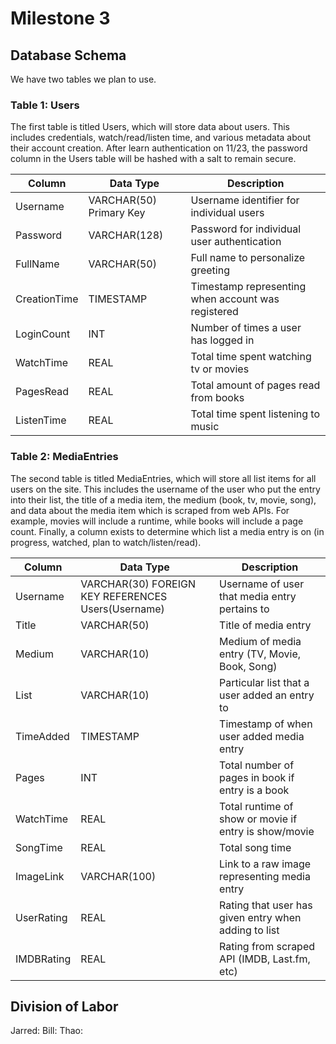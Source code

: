 # Milestone 3

## Database Schema
We have two tables we plan to use.

### Table 1: Users

The first table is titled Users, which will store data about users. This includes credentials, watch/read/listen time, and various metadata about their account creation. After learn authentication on 11/23, the password column in the Users table will be hashed with a salt to remain secure.

| Column       | Data Type               | Description                                                      |
|--------------|-------------------------|------------------------------------------------------------------|
| Username     | VARCHAR(50) Primary Key | Username identifier for individual users                         |
| Password     | VARCHAR(128)            | Password for individual user authentication                      |
| FullName     | VARCHAR(50)             | Full name to personalize greeting                                |
| CreationTime | TIMESTAMP               | Timestamp representing when account was registered               |
| LoginCount   | INT                     | Number of times a user has logged in                             |
| WatchTime    | REAL                    | Total time spent watching tv or movies                           |
| PagesRead    | REAL                    | Total amount of pages read from books                            |
| ListenTime   | REAL                    | Total time spent listening to music                              |


### Table 2: MediaEntries

The second table is titled MediaEntries, which will store all list items for all users on the site. This includes the username of the user who put the entry into their list, the title of a media item, the medium (book, tv, movie, song), and data about the media item which is scraped from web APIs. For example, movies will include a runtime, while books will include a page count. Finally, a column exists to determine which list a media entry is on (in progress, watched, plan to watch/listen/read).

| Column     | Data Type                                           | Description                                             |
|------------|-----------------------------------------------------|---------------------------------------------------------|
| Username   | VARCHAR(30) FOREIGN KEY REFERENCES Users(Username)  | Username of user that media entry pertains to         |
| Title      | VARCHAR(50)                                         | Title of media entry                                  |
| Medium     | VARCHAR(10)                                         | Medium of media entry (TV, Movie, Book, Song)         |
| List       | VARCHAR(10)                                         | Particular list that a user added an entry to         |
| TimeAdded  | TIMESTAMP                                           | Timestamp of when user added media entry              |
| Pages      | INT                                                 | Total number of pages in book if entry is a book      |
| WatchTime  | REAL                                                | Total runtime of show or movie if entry is show/movie |
| SongTime   | REAL                                                | Total song time                                       |
| ImageLink  | VARCHAR(100)                                        | Link to a raw image representing media entry          |
| UserRating | REAL                                                | Rating that user has given entry when adding to list  |
| IMDBRating | REAL                                                | Rating from scraped API (IMDB, Last.fm, etc)          |

## Division of Labor

Jarred:
Bill:
Thao:
